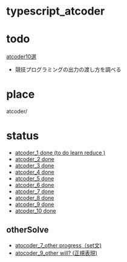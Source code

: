 # typescript_atcoder

# todo
[atcoder10選](https://qiita.com/drken/items/fd4e5e3630d0f5859067)

- 競技プログラミングの出力の渡し方を調べる

# place
atcoder/

# status
- [atcoder_1 done (to do learn reduce )](https://github.com/orangina1018/typescript_atcoder/blob/main/atcoder/atcoder_1.ts)
- [atcoder_2 done](https://github.com/orangina1018/typescript_atcoder/blob/main/atcoder/atcoder_2.ts)
- [atcoder_3 done](https://github.com/orangina1018/typescript_atcoder/blob/main/atcoder/atcoder_3.ts)
- [atcoder_4 done](https://github.com/orangina1018/typescript_atcoder/blob/main/atcoder/atcoder_4.ts)
- [atcoder_5 done](https://github.com/orangina1018/typescript_atcoder/blob/main/atcoder/atcoder_5.ts)
- [atcoder_6 done](https://github.com/orangina1018/typescript_atcoder/blob/main/atcoder/atcoder_6.ts)
- [atcoder_7 done](https://github.com/orangina1018/typescript_atcoder/blob/main/atcoder/atcoder_7.ts)
- [atcoder_8 done](https://github.com/orangina1018/typescript_atcoder/blob/main/atcoder/atcoder_8.ts)
- [atcoder_9 done](https://github.com/orangina1018/typescript_atcoder/blob/main/atcoder/atcoder_9.ts)
- [atcoder_10 done](https://github.com/orangina1018/typescript_atcoder/blob/main/atcoder/atcoder_10.ts)

## otherSolve
- [atocoder_7_other progress（set文)](https://github.com/orangina1018/typescript_atcoder/blob/main/atcoder/atcoder_7_2.ts)
- [atocoder_9_other will? (正規表現)]()